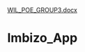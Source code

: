 [WIL_POE_GROUP3.docx](https://github.com/emansprojects/Imbizo_App/files/10114055/WIL_POE_GROUP3.docx)
# Imbizo_App
